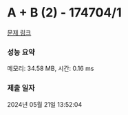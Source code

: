 # A + B (2) - 174704/1 

[문제 링크](https://level.goorm.io/exam/174704/a-b-2/quiz/1) 

### 성능 요약

메모리: 34.58 MB, 시간: 0.16 ms

### 제출 일자

2024년 05월 21일 13:52:04

